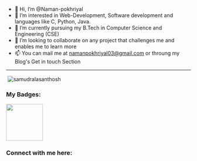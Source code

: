 - 👋 Hi, I’m @Naman-pokhriyal
- 👀 I’m interested in Web-Development, Software development and languages like C, Python, Java.
- 🌱 I’m currently pursuing my B.Tech in Computer Science and Engineering (CSE)
- 💞️ I’m looking to collaborate on any project that challenges me and enables me to learn more
- 📫 You can mail me at namanpokhriyal03@gmail.com or throung my Blog's Get in touch Section

<hr>

<p>&nbsp;<img align="center" src="https://github-readme-stats.vercel.app/api?username=DCGUY009&theme=dark&show_icons=true" alt="samudralasanthosh" /></p>

 <h3 align="left"><b>My Badges: </b></h3>

<a href="https://dev.to/badge/hacktoberfest-2021" target="_blank">
<img src="https://res.cloudinary.com/practicaldev/image/fetch/s--1l8Lf2vD--/c_limit,f_auto,fl_progressive,q_80,w_180/https://dev-to-uploads.s3.amazonaws.com/uploads/badge/badge_image/131/hacktoberfest-2021-badge.png" width=100>
</a>

<h3 align="left"><b>Connect with me here:</b></h3>
<p align="left">

